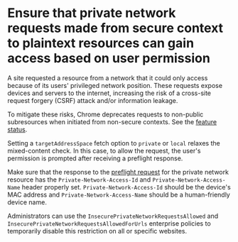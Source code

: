 # Ensure that private network requests made from secure context to plaintext resources can gain access based on user permission

A site requested a resource from a network that it could only access because of its users' privileged network position.
These requests expose devices and servers to the internet, increasing the risk of a cross-site request forgery (CSRF) attack and/or information leakage.

To mitigate these risks, Chrome deprecates requests to non-public subresources when initiated from non-secure contexts. See the [feature status](https://chromestatus.com/feature/5954091755241472).

Setting a `targetAddressSpace` fetch option to `private` or `local` relaxes the mixed-content check. In this case, to allow the request, the user's permission is prompted after receiving a preflight response.

Make sure that the response to the [preflight request](issueCorsPreflightRequest) for the private network resource has the `Private-Network-Access-Id` and `Private-Network-Access-Name` header properly set. `Private-Network-Access-Id` should be the device's MAC address and `Private-Network-Access-Name` should be a human-friendly device name.

Administrators can use the `InsecurePrivateNetworkRequestsAllowed` and `InsecurePrivateNetworkRequestsAllowedForUrls` enterprise policies to temporarily disable this restriction on all or specific websites.
